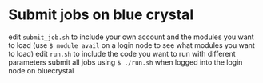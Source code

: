 # Submit jobs on blue crystal

edit `submit_job.sh` to include your own account and the modules you want to load (use `$ module avail` on a login node to see what modules you want to load)
edit `run.sh` to include the code you want to run with different parameters
submit all jobs using `$ ./run.sh` when logged into the login node on bluecrystal
